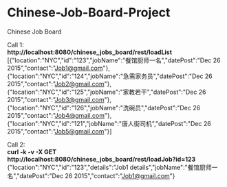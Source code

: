 # Chinese-Job-Board-Project
Chinese Job Board

Call 1:</br>
<b>http://localhost:8080/chinese_jobs_board/rest/loadList</b> <br>
[{"location":"NYC","id":"123","jobName":"餐馆厨师一名","datePost":"Dec 26 2015","contact":"Job1@gmail.com"},{"location":"NYC","id":"124","jobName":"急需家务员","datePost":"Dec 26 2015","contact":"Job2@gmail.com"},{"location":"NYC","id":"125","jobName":"家教若干","datePost":"Dec 26 2015","contact":"Job3@gmail.com"},{"location":"NYC","id":"126","jobName":"洗碗员","datePost":"Dec 26 2015","contact":"Job4@gmail.com"},{"location":"NYC","id":"121","jobName":"唐人街司机","datePost":"Dec 26 2015","contact":"Job5@gmail.com"}]

Call 2:</br>
<b>curl -k -v -X GET http://localhost:8080/chinese_jobs_board/rest/loadJob?id=123</b> <br>
{"location":"NYC","id":"123","details":"Job1 details","jobName":"餐馆厨师一名","datePost":"Dec 26 2015","contact":"Job1@gmail.com"}
